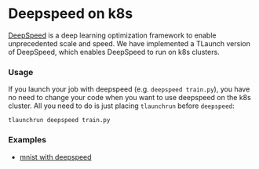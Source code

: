# Deepspeed on k8s

[DeepSpeed](https://github.com/microsoft/DeepSpeed) is a deep learning optimization framework to
enable unprecedented scale and speed. We have implemented a TLaunch version of DeepSpeed, which enables
DeepSpeed to run on k8s clusters.

### Usage

If you launch your job with deepspeed (e.g. `deepspeed train.py`), 
you have no need to change your code when you want to use deepspeed on the k8s cluster.
All you need to do is just placing `tlaunchrun` before `deepspeed`:
```shell
tlaunchrun deepspeed train.py
```

### Examples
- [mnist with deepspeed](./MNIST/)
